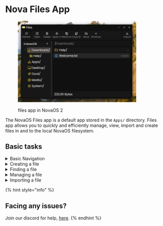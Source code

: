 # Nova Files App

<figure><img src="../../../.gitbook/assets/image.png" alt="" width="375"><figcaption><p>files app in NovaOS 2</p></figcaption></figure>

The NovaOS Files app is a default app stored in the `Apps/` directory. Files app allows you to quickly and efficiently manage, view, import and create files in and to the local NovaOS filesystem.&#x20;

## Basic tasks

<details>

<summary>Basic Navigation</summary>

## Top Navigation

![](<../../../.gitbook/assets/image (4).png>)

The normal files app top navigation consists of a bunch of tools to manage, view and interact with the folder you are in. The tools include,

* Search: search a file in the root directory.
* Delete: delete the current folder
* Folder: create a new folder in any directory.
* New file: create a new file in the current folder.
* Parent: Go to the parent directory.
* Grid View / List view: switch files list layout.

## Path

<img src="../../../.gitbook/assets/image (3).png" alt="" data-size="original">

This is the path that shows the folder you are currently in. Click on any section within the path to navigate directly to that folder.

## Folder Tree

<img src="../../../.gitbook/assets/image (5).png" alt="" data-size="original">

The folder tree is a list of folders in your file system. Click the names to view the folder's contents. You can also browser subfolders by double clicking the folder name or by using the chevron located left of the item.

You can hide the tree by clicking on the `chevron left` on the top right corner of the tree section.

</details>

<details>

<summary>Creating a file</summary>

To create a file, click the 'New File' button in the Top navigation. Enter a file name along with the file extension in the prompt.

</details>

<details>

<summary>Finding a file</summary>

1. Open the sidebar with this button (_chevron forward_):\
   ![](<../../../.gitbook/assets/image (1).png>)
2. Click the desired folder name where the file is located
3. If the file is inside a subfolder, double click the subfolder in the file list on the right.
4. To select the desired file, click on it.

</details>

<details>

<summary>Managing a file</summary>

To select the desired file, click on it.

![](<../../../.gitbook/assets/image (2).png>)

After clicking the file, the Top Navigation panel would get replaced with a ton of file management buttons.

The file management buttons include

* Open: to open / launch a file.
* Delete: to delete a file.
* Open in: open the file with an unregistered application.
* Rename: rename the file.
* Copy ID: copy the 12-digit ID of the file included on its creation.
* Move: move the file to a different folder or subfolder.
* Shortcut: Create an LNK file that works as a shortcut in the `Dock/`.

Click the 'Refresh' button on the far left to close the file management buttons window.

</details>

<details>

<summary>Importing a file</summary>

* Click the 'Import' button on the top right corner of the screen.
* Choose files to import.
* Click import in the modal to import files.

</details>

{% hint style="info" %}
## Facing any issues?

Join our discord for help, [here](https://discord.gg/NhC8N2Mxta).
{% endhint %}
